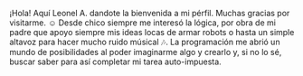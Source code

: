 ¡Hola! Aquí Leonel A. dandote la bienvenida a mi pérfil. Muchas gracias por visitarme. ☺
Desde chico siempre me interesó la lógica, por obra de mi padre que apoyo siempre mis ideas locas de armar robots o hasta un simple altavoz para hacer mucho ruido músical 🎶.
La programación me abrió un mundo de posibilidades al poder imaginarme algo y crearlo y, si no lo sé, buscar saber para así completar mi tarea auto-impuesta.


<!---
LeonelAnadon/LeonelAnadon is a ✨ special ✨ repository because its `README.md` (this file) appears on your GitHub profile.
You can click the Preview link to take a look at your changes.
--->
